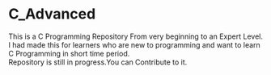 # C_Advanced
This is a C Programming Repository From very beginning to an Expert Level. <br>
I had made this for learners who are new to programming and want to learn C Programming in short time period. <br>
Repository is still in progress.You can Contribute to it.


